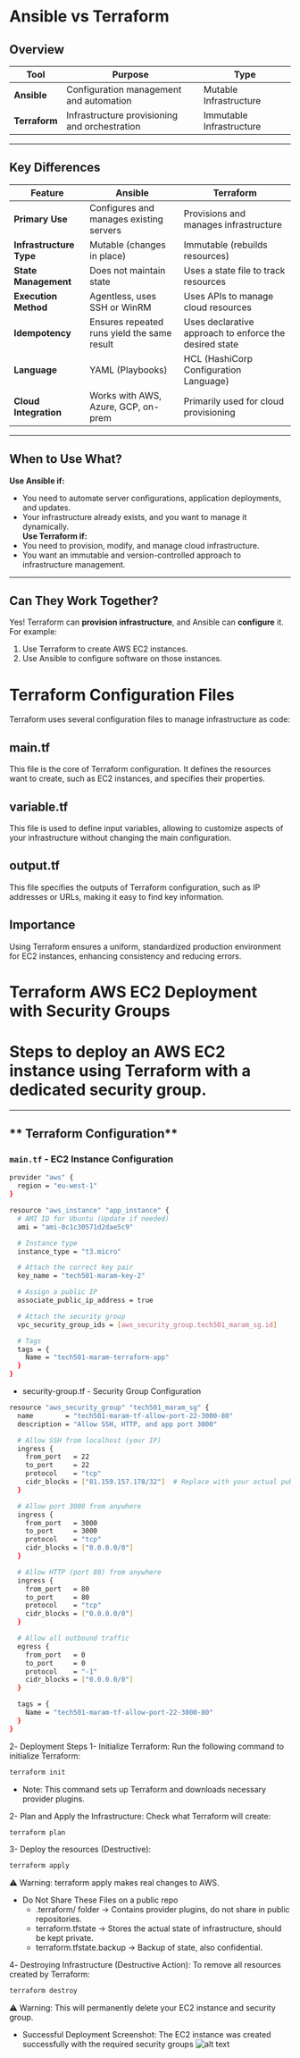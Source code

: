 #  Ansible vs Terraform

##  Overview  
| Tool       | Purpose                                  | Type          |
|------------|----------------------------------------|--------------|
| **Ansible**  | Configuration management and automation | Mutable Infrastructure |
| **Terraform** | Infrastructure provisioning and orchestration | Immutable Infrastructure |

---

##  Key Differences  

| Feature             | Ansible    | Terraform   |
|---------------------|------------|-------------|
| **Primary Use**     | Configures and manages existing servers | Provisions and manages infrastructure |
| **Infrastructure Type** | Mutable (changes in place) | Immutable (rebuilds resources) |
| **State Management** | Does not maintain state | Uses a state file to track resources |
| **Execution Method** | Agentless, uses SSH or WinRM | Uses APIs to manage cloud resources |
| **Idempotency** | Ensures repeated runs yield the same result | Uses declarative approach to enforce the desired state |
| **Language** | YAML (Playbooks) | HCL (HashiCorp Configuration Language) |
| **Cloud Integration** | Works with AWS, Azure, GCP, on-prem | Primarily used for cloud provisioning |

---

##  When to Use What?  
**Use Ansible if:**  
- You need to automate server configurations, application deployments, and updates.  
- Your infrastructure already exists, and you want to manage it dynamically.  
**Use Terraform if:**  
- You need to provision, modify, and manage cloud infrastructure.  
- You want an immutable and version-controlled approach to infrastructure management.  

---

## Can They Work Together?   
Yes! Terraform can **provision infrastructure**, and Ansible can **configure** it.  
For example:
1. Use Terraform to create AWS EC2 instances.  
2. Use Ansible to configure software on those instances.  

# Terraform Configuration Files

Terraform uses several configuration files to manage infrastructure as code:

## main.tf
This file is the core of Terraform configuration. It defines the resources want to create, such as EC2 instances, and specifies their properties.

## variable.tf
This file is used to define input variables, allowing to customize aspects of your infrastructure without changing the main configuration.

## output.tf
This file specifies the outputs of Terraform configuration, such as IP addresses or URLs, making it easy to find key information.

## Importance
Using Terraform ensures a uniform, standardized production environment for EC2 instances, enhancing consistency and reducing errors.

# Terraform AWS EC2 Deployment with Security Groups

# Steps to deploy an **AWS EC2 instance** using Terraform with a dedicated security group.

---

## ** Terraform Configuration**

### **`main.tf` - EC2 Instance Configuration**
```bash
provider "aws" {
  region = "eu-west-1"
}

resource "aws_instance" "app_instance" {
  # AMI ID for Ubuntu (Update if needed)
  ami = "ami-0c1c30571d2dae5c9"

  # Instance type
  instance_type = "t3.micro"

  # Attach the correct key pair
  key_name = "tech501-maram-key-2"

  # Assign a public IP
  associate_public_ip_address = true

  # Attach the security group
  vpc_security_group_ids = [aws_security_group.tech501_maram_sg.id]

  # Tags
  tags = {
    Name = "tech501-maram-terraform-app"
  }
}


```

- security-group.tf - Security Group Configuration

```bash
resource "aws_security_group" "tech501_maram_sg" {
  name        = "tech501-maram-tf-allow-port-22-3000-80"
  description = "Allow SSH, HTTP, and app port 3000"

  # Allow SSH from localhost (your IP)
  ingress {
    from_port   = 22
    to_port     = 22
    protocol    = "tcp"
    cidr_blocks = ["81.159.157.178/32"]  # Replace with your actual public IP
  }

  # Allow port 3000 from anywhere
  ingress {
    from_port   = 3000
    to_port     = 3000
    protocol    = "tcp"
    cidr_blocks = ["0.0.0.0/0"]
  }

  # Allow HTTP (port 80) from anywhere
  ingress {
    from_port   = 80
    to_port     = 80
    protocol    = "tcp"
    cidr_blocks = ["0.0.0.0/0"]
  }

  # Allow all outbound traffic
  egress {
    from_port   = 0
    to_port     = 0
    protocol    = "-1"
    cidr_blocks = ["0.0.0.0/0"]
  }

  tags = {
    Name = "tech501-maram-tf-allow-port-22-3000-80"
  }
}

```
2️- Deployment Steps
1- Initialize Terraform: Run the following command to initialize Terraform:
```bash
terraform init
```
- Note: This command sets up Terraform and downloads necessary provider plugins.

2- Plan and Apply the Infrastructure: Check what Terraform will create:
```bash
terraform plan
```

3- Deploy the resources (Destructive): 
```bash
terraform apply 
```
⚠️ Warning: terraform apply makes real changes to AWS.

- Do Not Share These Files on a public repo
    - .terraform/ folder → Contains provider plugins, do not share in public repositories.
    - terraform.tfstate → Stores the actual state of infrastructure, should be kept private.
    - terraform.tfstate.backup → Backup of state, also confidential.

4️- Destroying Infrastructure (Destructive Action): To remove all resources created by Terraform:
```bash
terraform destroy
```
⚠️ Warning: This will permanently delete your EC2 instance and security group.

- Successful Deployment Screenshot: The EC2 instance was created successfully with the required security groups
![alt text](NSG.png)
